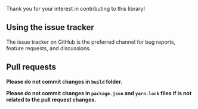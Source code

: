 Thank you for your interest in contributing to this library!

## Using the issue tracker

The issue tracker on GitHub is the preferred channel for bug reports, feature requests, and discussions.

## Pull requests

**Please do not commit changes in `build` folder.**

**Please do not commit changes in `package.json` and `yarn.lock` files if is not related to the pull request changes.**
